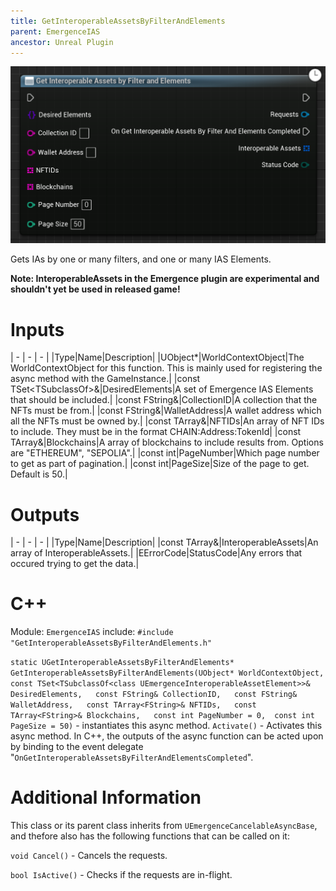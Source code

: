 ```yaml
---
title: GetInteroperableAssetsByFilterAndElements
parent: EmergenceIAS
ancestor: Unreal Plugin
---
```


![](GetInteroperableAssetsByFilterAndElements.PNG)

Gets IAs by one or many filters, and one or many IAS Elements.

**Note: InteroperableAssets in the Emergence plugin are experimental and shouldn't yet be used in released game!**

# Inputs

| - | - | - |
|Type|Name|Description|
|UObject\*|WorldContextObject|The WorldContextObject for this function. This is mainly used for registering the async method with the GameInstance.|
|const TSet<TSubclassOf<class UEmergenceInteroperableAssetElement>>&|DesiredElements|A set of Emergence IAS Elements that should be included.|
|const FString&|CollectionID|A collection that the NFTs must be from.|
|const FString&|WalletAddress|A wallet address which all the NFTs must be owned by.|
|const TArray<FString>&|NFTIDs|An array of NFT IDs to include. They must be in the format CHAIN:Address:TokenId|
|const TArray<FString>&|Blockchains|A array of blockchains to include results from. Options are "ETHEREUM", "SEPOLIA".|
|const int|PageNumber|Which page number to get as part of pagination.|
|const int|PageSize|Size of the page to get. Default is 50.|

# Outputs

| - | - | - |
|Type|Name|Description|
|const TArray<FEmergenceInteroperableAsset>&|InteroperableAssets|An array of InteroperableAssets.|
|EErrorCode|StatusCode|Any errors that occured trying to get the data.|

# C++
Module: `EmergenceIAS`
include: `#include "GetInteroperableAssetsByFilterAndElements.h"`

`static UGetInteroperableAssetsByFilterAndElements* GetInteroperableAssetsByFilterAndElements(UObject* WorldContextObject,   const TSet<TSubclassOf<class UEmergenceInteroperableAssetElement>>& DesiredElements,   const FString& CollectionID,   const FString& WalletAddress,   const TArray<FString>& NFTIDs,   const TArray<FString>& Blockchains,   const int PageNumber = 0,  const int PageSize = 50)` - instantiates this async method.
`Activate()` - Activates this async method.
In C++, the outputs of the async function can be acted upon by binding to the event delegate "`OnGetInteroperableAssetsByFilterAndElementsCompleted`".

# Additional Information

This class or its parent class inherits from `UEmergenceCancelableAsyncBase`, and thefore also has the following functions that can be called on it:

`void Cancel()` - Cancels the requests.

`bool IsActive()` - Checks if the requests are in-flight.
